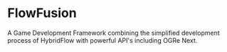 # FlowFusion
A Game Development Framework combining the simplified development process of HybridFlow with powerful API's including OGRe Next.
